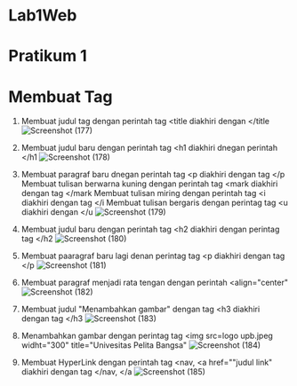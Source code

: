 # Lab1Web
# Pratikum 1
# Membuat Tag

1. Membuat judul tag dengan perintah tag <title diakhiri dengan </title
![Screenshot (177)](https://github.com/user-attachments/assets/a24573f9-953d-4cb9-bdd9-1a6bee91b81f)

2. Membuat judul baru dengan perintah tag <h1 diakhiri dnegan perintah </h1
![Screenshot (178)](https://github.com/user-attachments/assets/5328a93e-7d3f-4e16-b86f-1a9e029379c6)

3. Membuat paragraf baru dnegan perintah tag <p diakhiri dengan tag </p
   Membuat tulisan berwarna kuning dengan perintah tag <mark diakhiri dengan tag </mark
   Membuat tulisan miring dengan perintah tag <i diakhiri dengan tag </i
   Membuat tulisan bergaris dengan perintag tag <u diakhiri dengan </u
   ![Screenshot (179)](https://github.com/user-attachments/assets/23ee9932-4627-4d7d-aec3-68439eb0da60)

4. Membuat judul baru dengan perintah tag <h2 diakhiri dengan perintag tag </h2
   ![Screenshot (180)](https://github.com/user-attachments/assets/12630270-7b04-43dd-960e-696052219203)
   
5. Membuat paaragraf baru lagi denan perintag tag <p diakhiri dengan tag </p
   ![Screenshot (181)](https://github.com/user-attachments/assets/1ac4ba26-e4a1-42a4-a5fb-0b4d8bb36617)

6. Membuat paragraf menjadi rata tengan dengan perintah <align="center"
   ![Screenshot (182)](https://github.com/user-attachments/assets/d6610c46-e891-46c8-8af1-930424dbf81c)

7. Membuat judul "Menambahkan gambar" dengan tag <h3 diakhiri dengan tag </h3 
![Screenshot (183)](https://github.com/user-attachments/assets/335b31fb-9224-4b67-a5bf-fac8cdbcc725)

8. Menambahkan gambar dengan perintag tag <img src=logo upb.jpeg widht="300" title="Univesitas Pelita Bangsa"
![Screenshot (184)](https://github.com/user-attachments/assets/930ab8a1-607f-4c01-9c48-994b8d0d68f2)

9. Membuat HyperLink dengan perintah tag <nav, <a href=""judul link" diakhiri dengan tag </nav, </a
![Screenshot (185)](https://github.com/user-attachments/assets/830921f5-7d17-4f86-9135-dbf702f23391)





